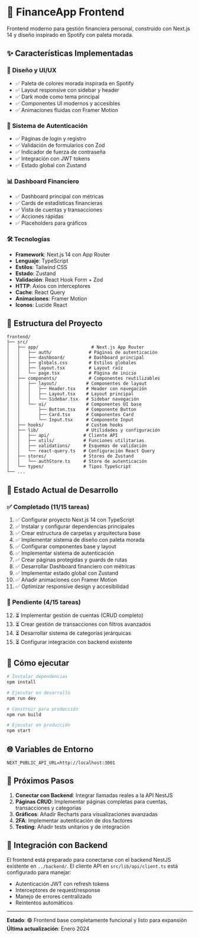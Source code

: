 # 🚀 FinanceApp Frontend

Frontend moderno para gestión financiera personal, construido con Next.js 14 y diseño inspirado en Spotify con paleta morada.

## ✨ Características Implementadas

### 🎨 **Diseño y UI/UX**
- ✅ Paleta de colores morada inspirada en Spotify
- ✅ Layout responsive con sidebar y header
- ✅ Dark mode como tema principal
- ✅ Componentes UI modernos y accesibles
- ✅ Animaciones fluidas con Framer Motion

### 🔐 **Sistema de Autenticación**
- ✅ Páginas de login y registro
- ✅ Validación de formularios con Zod
- ✅ Indicador de fuerza de contraseña
- ✅ Integración con JWT tokens
- ✅ Estado global con Zustand

### 📊 **Dashboard Financiero**
- ✅ Dashboard principal con métricas
- ✅ Cards de estadísticas financieras
- ✅ Vista de cuentas y transacciones
- ✅ Acciones rápidas
- ✅ Placeholders para gráficos

### 🛠️ **Tecnologías**
- **Framework**: Next.js 14 con App Router
- **Lenguaje**: TypeScript
- **Estilos**: Tailwind CSS
- **Estado**: Zustand
- **Validación**: React Hook Form + Zod
- **HTTP**: Axios con interceptores
- **Cache**: React Query
- **Animaciones**: Framer Motion
- **Iconos**: Lucide React

## 📁 Estructura del Proyecto

```
frontend/
├── src/
│   ├── app/                    # Next.js App Router
│   │   ├── auth/              # Páginas de autenticación
│   │   ├── dashboard/         # Dashboard principal
│   │   ├── globals.css        # Estilos globales
│   │   ├── layout.tsx         # Layout raíz
│   │   └── page.tsx           # Página de inicio
│   ├── components/            # Componentes reutilizables
│   │   ├── layout/           # Componentes de layout
│   │   │   ├── Header.tsx    # Header con navegación
│   │   │   ├── Layout.tsx    # Layout principal
│   │   │   └── Sidebar.tsx   # Sidebar navegación
│   │   └── ui/               # Componentes UI base
│   │       ├── Button.tsx    # Componente Button
│   │       ├── Card.tsx      # Componentes Card
│   │       └── Input.tsx     # Componente Input
│   ├── hooks/                # Custom hooks
│   ├── lib/                  # Utilidades y configuración
│   │   ├── api/             # Cliente API
│   │   ├── utils/           # Funciones utilitarias
│   │   ├── validations/     # Esquemas de validación
│   │   └── react-query.ts   # Configuración React Query
│   ├── stores/              # Stores de Zustand
│   │   └── authStore.ts     # Store de autenticación
│   └── types/               # Tipos TypeScript
└── ...
```

## 🎯 Estado Actual de Desarrollo

### ✅ **Completado (11/15 tareas)**
1. ✅ Configurar proyecto Next.js 14 con TypeScript
2. ✅ Instalar y configurar dependencias principales
3. ✅ Crear estructura de carpetas y arquitectura base
4. ✅ Implementar sistema de diseño con paleta morada
5. ✅ Configurar componentes base y layout
6. ✅ Implementar sistema de autenticación
7. ✅ Crear páginas protegidas y guards de rutas
8. ✅ Desarrollar Dashboard financiero con métricas
9. ✅ Implementar estado global con Zustand
10. ✅ Añadir animaciones con Framer Motion
11. ✅ Optimizar responsive design y accesibilidad

### 🔄 **Pendiente (4/15 tareas)**
12. ⏳ Implementar gestión de cuentas (CRUD completo)
13. ⏳ Crear gestión de transacciones con filtros avanzados
14. ⏳ Desarrollar sistema de categorías jerárquicas
15. ⏳ Configurar integración con backend existente

## 🚀 Cómo ejecutar

```bash
# Instalar dependencias
npm install

# Ejecutar en desarrollo
npm run dev

# Construir para producción
npm run build

# Ejecutar en producción
npm start
```

## 🌐 Variables de Entorno

```env
NEXT_PUBLIC_API_URL=http://localhost:3001
```

## 📝 Próximos Pasos

1. **Conectar con Backend**: Integrar llamadas reales a la API NestJS
2. **Páginas CRUD**: Implementar páginas completas para cuentas, transacciones y categorías
3. **Gráficos**: Añadir Recharts para visualizaciones avanzadas
4. **2FA**: Implementar autenticación de dos factores
5. **Testing**: Añadir tests unitarios y de integración

## 🔗 Integración con Backend

El frontend está preparado para conectarse con el backend NestJS existente en `../backend/`. El cliente API en `src/lib/api/client.ts` está configurado para manejar:

- Autenticación JWT con refresh tokens
- Interceptores de request/response
- Manejo de errores centralizado
- Reintentos automáticos

---

**Estado**: 🟢 Frontend base completamente funcional y listo para expansión
**Última actualización**: Enero 2024
